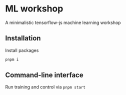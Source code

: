 # ML workshop

A minimalistic tensorflow-js machine learning workshop

## Installation

Install packages

```sh
pnpm i
```

## Command-line interface

Run training and control via `pnpm start`
